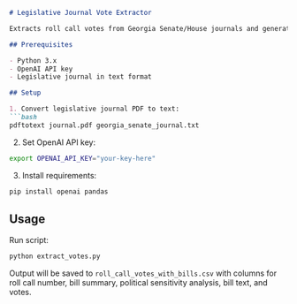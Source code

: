 ```markdown
# Legislative Journal Vote Extractor

Extracts roll call votes from Georgia Senate/House journals and generates bill summaries using GPT-4.

## Prerequisites

- Python 3.x
- OpenAI API key
- Legislative journal in text format

## Setup

1. Convert legislative journal PDF to text:
```bash
pdftotext journal.pdf georgia_senate_journal.txt
```

2. Set OpenAI API key:
```bash
export OPENAI_API_KEY="your-key-here"
```

3. Install requirements:
```bash
pip install openai pandas
```

## Usage

Run script:
```bash
python extract_votes.py
```

Output will be saved to `roll_call_votes_with_bills.csv` with columns for roll call number, bill summary, political sensitivity analysis, bill text, and votes.
```
